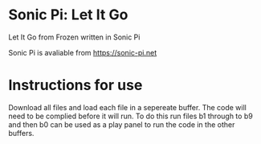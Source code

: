 # Sonic Pi: Let It Go
Let It Go from Frozen written in Sonic Pi

Sonic Pi is avaliable from https://sonic-pi.net


# Instructions for use

Download all files and load each file in a sepereate buffer. The code will need to be complied before it will run. To do this run files b1 through to b9 and then b0 can be used as a play panel to run the code in the other buffers.
